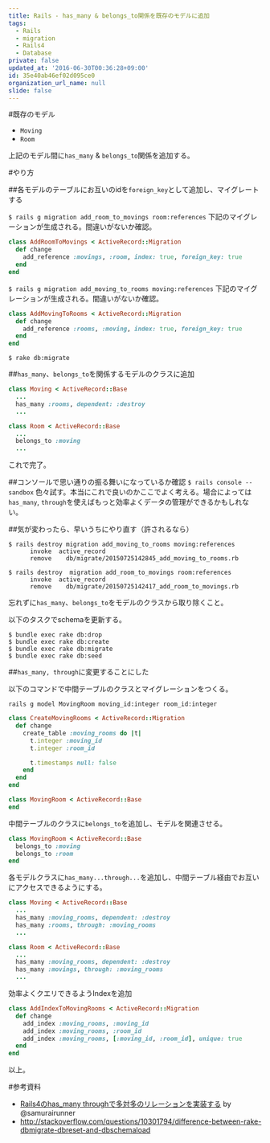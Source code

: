 ```yaml
---
title: Rails - has_many & belongs_to関係を既存のモデルに追加
tags:
  - Rails
  - migration
  - Rails4
  - Database
private: false
updated_at: '2016-06-30T00:36:28+09:00'
id: 35e40ab46ef02d095ce0
organization_url_name: null
slide: false
---
```

#既存のモデル

- `Moving`
- `Room`

上記のモデル間に`has_many` & `belongs_to`関係を追加する。

#やり方

##各モデルのテーブルにお互いのidを`foreign_key`として追加し、マイグレートする

`$ rails g migration add_room_to_movings room:references`
下記のマイグレーションが生成される。間違いがないか確認。

```ruby:20150725142417_add_room_to_movings.rb
class AddRoomToMovings < ActiveRecord::Migration
  def change
    add_reference :movings, :room, index: true, foreign_key: true
  end
end
```

`$ rails g migration add_moving_to_rooms moving:references`
下記のマイグレーションが生成される。間違いがないか確認。

```ruby:20150725142845_add_moving_to_rooms.rb
class AddMovingToRooms < ActiveRecord::Migration
  def change
    add_reference :rooms, :moving, index: true, foreign_key: true
  end
end
```

`$ rake db:migrate`

##`has_many`、`belongs_to`を関係するモデルのクラスに追加

```ruby:moving.rb
class Moving < ActiveRecord::Base
  ...
  has_many :rooms, dependent: :destroy
  ...
```

```ruby:room.rb
class Room < ActiveRecord::Base
  ...
  belongs_to :moving
  ...
```

これで完了。

##コンソールで思い通りの振る舞いになっているか確認
`$ rails console --sandbox`
色々試す。本当にこれで良いのかここでよく考える。場合によっては`has_many`, `through`を使えばもっと効率よくデータの管理ができるかもしれない。

##気が変わったら、早いうちにやり直す（許されるなら）

```
$ rails destroy migration add_moving_to_rooms moving:references
      invoke  active_record
      remove    db/migrate/20150725142845_add_moving_to_rooms.rb
```

```
$ rails destroy  migration add_room_to_movings room:references
      invoke  active_record
      remove    db/migrate/20150725142417_add_room_to_movings.rb
```

忘れずに`has_many`、`belongs_to`をモデルのクラスから取り除くこと。

以下のタスクでschemaを更新する。

```
$ bundle exec rake db:drop
$ bundle exec rake db:create
$ bundle exec rake db:migrate
$ bundle exec rake db:seed
```

##`has_many, through`に変更することにした

以下のコマンドで中間テーブルのクラスとマイグレーションをつくる。

```
rails g model MovingRoom moving_id:integer room_id:integer
```

```ruby:20150725172522_create_moving_rooms.rb
class CreateMovingRooms < ActiveRecord::Migration
  def change
    create_table :moving_rooms do |t|
      t.integer :moving_id
      t.integer :room_id

      t.timestamps null: false
    end
  end
end
```

```ruby:moving_room.rb
class MovingRoom < ActiveRecord::Base
end
```

中間テーブルのクラスに`belongs_to`を追加し、モデルを関連させる。

```ruby:moving_room.rb
class MovingRoom < ActiveRecord::Base
  belongs_to :moving
  belongs_to :room
end
```

各モデルクラスに`has_many...through...`を追加し、中間テーブル経由でお互いにアクセスできるようにする。

```ruby
class Moving < ActiveRecord::Base
  ...
  has_many :moving_rooms, dependent: :destroy
  has_many :rooms, through: :moving_rooms
  ...
```
```ruby
class Room < ActiveRecord::Base
  ...
  has_many :moving_rooms, dependent: :destroy
  has_many :movings, through: :moving_rooms
  ...
```

効率よくクエリできるようIndexを追加

```ruby:20150726014749_add_index_to_moving_rooms.rb
class AddIndexToMovingRooms < ActiveRecord::Migration
  def change
    add_index :moving_rooms, :moving_id
    add_index :moving_rooms, :room_id
    add_index :moving_rooms, [:moving_id, :room_id], unique: true
  end
end
```
以上。

#参考資料

- [Rails4のhas_many throughで多対多のリレーションを実装する](http://qiita.com/samurairunner/items/cbd91bb9e3f8b0433b99) by @samurairunner
- http://stackoverflow.com/questions/10301794/difference-between-rake-dbmigrate-dbreset-and-dbschemaload
